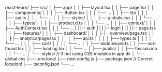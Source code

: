 react-learn/
├── src/
│   ├── app/
│   │   ├── layout.tsx
│   │   ├── page.tsx
│   │   ├── components/
│   │   │   ├── Button.tsx
│   │   │   └── ...
│   │   ├── lib/
│   │   │   ├── api.ts
│   │   │   └── ...
│   │   ├── styles/
│   │   │   ├── globals.css
│   │   │   └── ...
│   │   ├── types/
│   │   │   ├── product.d.ts
│   │   │   └── ...
│   │   ├── context/
│   │   │   ├── AuthContext.tsx
│   │   │   └── ...
|   |   |-- auth
|   |   |   |-- login
|   |   |   |   |-- page.tsx
│   │   ├── features/
│   │   │   ├── dashboard/
│   │   │   ├   |-- overview/page.tsx
│   │   │   ├   |-- analytics/page.tsx
│   │   │   │   ├── api.ts
│   │   │   │   ├── types.ts
│   │   │   │   └── ...
│   │   │   ├── cart/
│   │   │   │   └── ...
│   │   ├── middleware.ts
│   │   ├── not-found.tsx
│   │   ├── loading.tsx
│   │   └── ...
│   ├── public/
│   │   ├── favicon.ico
│   │   └── ...
│   └── styles/  // If not using CSS modules in app dir
│       └── global.css
├── .env.local
├── next.config.js
├── package.json  // Correct location!
├── tsconfig.json
└── ...